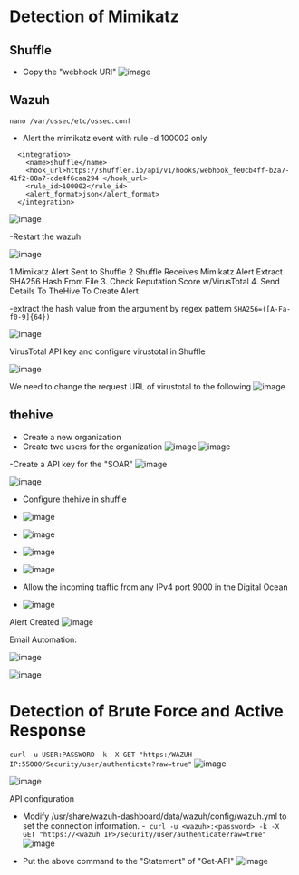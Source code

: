 # Detection of Mimikatz
## Shuffle
- Copy the "webhook URI" 
![image](https://github.com/leonlamsc/Wazuh-with-SOAR/assets/140391766/d636ca07-4eb5-45ae-b201-ee2b669b3947)




## Wazuh
`nano /var/ossec/etc/ossec.conf`
- Alert the mimikatz event with rule -d 100002 only
```
  <integration>
    <name>shuffle</name>
    <hook_url>https://shuffler.io/api/v1/hooks/webhook_fe0cb4ff-b2a7-41f2-88a7-cde4f6caa294 </hook_url>
    <rule_id>100002</rule_id>
    <alert_format>json</alert_format>
  </integration>
```
![image](https://github.com/leonlamsc/Wazuh-with-SOAR/assets/140391766/1909f3ef-0784-43b5-8b1e-fab1fc039ab1)


-Restart the wazuh

![image](https://github.com/leonlamsc/Wazuh-with-SOAR/assets/140391766/0967db9a-e7c4-49c3-aeec-1b4afdde7d03)

1 Mimikatz Alert Sent to Shuffle
2 Shuffle Receives Mimikatz Alert
Extract SHA256 Hash From File
3. Check Reputation Score w/VirusTotal
4. Send Details To TheHive To Create Alert

-extract the hash value from the argument by regex pattern
`SHA256=([A-Fa-f0-9]{64})` 

![image](https://github.com/leonlamsc/Wazuh-with-SOAR/assets/140391766/afdd5fcc-2769-4d22-a19f-d8253c0a1277)

VirusTotal API key and configure virustotal in Shuffle

![image](https://github.com/leonlamsc/Wazuh-with-SOAR/assets/140391766/3058d738-20b3-498e-8ed6-157f65beaec4)

We need to change the request URL of virustotal to the following
![image](https://github.com/leonlamsc/Wazuh-with-SOAR/assets/140391766/b65f6064-e48f-4f7b-a971-5100593277a2)



## thehive
- Create a new organization 
- Create two users for the organization
  ![image](https://github.com/leonlamsc/Wazuh-with-SOAR/assets/140391766/4632221a-1f4e-4fcb-9301-252fbcfa117a) ![image](https://github.com/leonlamsc/Wazuh-with-SOAR/assets/140391766/b82ebe9d-9c41-4dc7-8c77-944308b5734b)

-Create a API key for the "SOAR"
![image](https://github.com/leonlamsc/Wazuh-with-SOAR/assets/140391766/731ca882-9dff-4c38-bb48-3c3a23a06805)

![image](https://github.com/leonlamsc/Wazuh-with-SOAR/assets/140391766/14eaed6c-f473-4be7-9b58-3ef5ecf70ff8)

- Configure thehive in shuffle
- ![image](https://github.com/leonlamsc/Wazuh-with-SOAR/assets/140391766/860d08ab-0b0d-41dc-b4b7-8f3a79cee0c3)
- ![image](https://github.com/leonlamsc/Wazuh-with-SOAR/assets/140391766/ccfd3326-19a3-4c4a-9696-4ab58bbd2b9c)
- ![image](https://github.com/leonlamsc/Wazuh-with-SOAR/assets/140391766/4a6acbf0-12b7-47f6-855a-36508bc4a757)
- ![image](https://github.com/leonlamsc/Wazuh-with-SOAR/assets/140391766/0b3f1068-4324-4fb1-8d34-e266cb83fd19)

- Allow the incoming traffic from any IPv4 port 9000 in the Digital Ocean
- ![image](https://github.com/leonlamsc/Wazuh-with-SOAR/assets/140391766/74419b43-e516-4bca-b4ff-90679a0884be)

Alert Created
![image](https://github.com/leonlamsc/Wazuh-with-SOAR/assets/140391766/25bf2b66-f9fb-4f66-846a-864427bd3adf)


Email Automation:

![image](https://github.com/leonlamsc/Wazuh-with-SOAR/assets/140391766/25321a8e-fcd2-49e3-9284-2b0c7d9e7b50)


![image](https://github.com/leonlamsc/Wazuh-with-SOAR/assets/140391766/b65b6101-3d00-4c15-9c03-93bf39ff7b39)

# Detection of Brute Force and Active Response 
`curl -u USER:PASSWORD -k -X GET "https:/WAZUH-IP:55000/Security/user/authenticate?raw=true"`
![image](https://github.com/leonlamsc/Wazuh-with-SOAR/assets/140391766/0a91f713-095a-4aaf-8e5d-31604e34f45d)

![image](https://github.com/leonlamsc/Wazuh-with-SOAR/assets/140391766/196c3218-b664-4967-b66e-8f128132ab4a)

API configuration
- Modify /usr/share/wazuh-dashboard/data/wazuh/config/wazuh.yml to set the connection information.
-` curl -u <wazuh>:<password> -k -X GET "https://<wazuh IP>/security/user/authenticate?raw=true"`
![image](https://github.com/leonlamsc/Wazuh-with-SOAR/assets/140391766/940a4b54-6931-4ffa-b1e3-50b49d33fde3)

- Put the above command to the "Statement" of "Get-API"
![image](https://github.com/leonlamsc/Wazuh-with-SOAR/assets/140391766/c285f345-8815-44d6-99aa-f8d010c82314)


